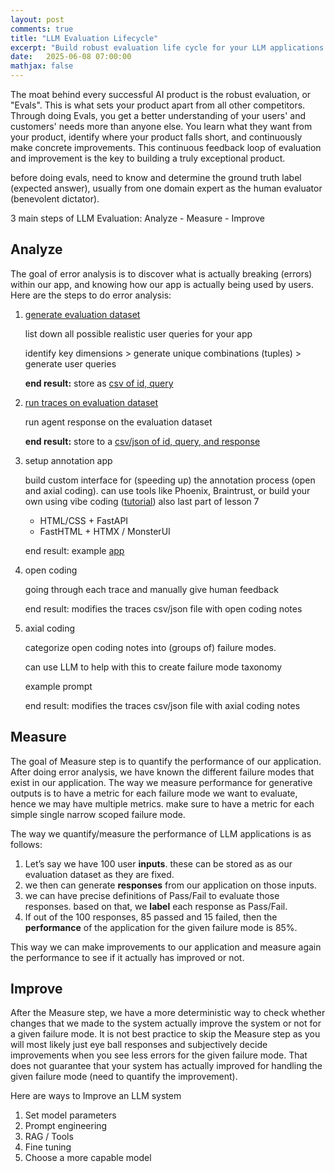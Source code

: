 ```yaml
---
layout: post
comments: true
title: "LLM Evaluation Lifecycle"
excerpt: "Build robust evaluation life cycle for your LLM applications."
date:   2025-06-08 07:00:00
mathjax: false
---
```


The moat behind every successful AI product is the robust evaluation, or "Evals". This is what sets your product apart from all other competitors. Through doing Evals, you get a better understanding of your users' and customers' needs more than anyone else. You learn what they want from your product, identify where your product falls short, and continuously make concrete improvements. This continuous feedback loop of evaluation and improvement is the key to building a truly exceptional product.

before doing evals, need to know and determine the ground truth label (expected answer), usually from one domain expert as the human evaluator (benevolent dictator).

3 main steps of LLM Evaluation: Analyze - Measure - Improve

## Analyze

The goal of error analysis is to discover what is actually breaking (errors) within our app, and knowing how our app is actually being used by users. Here are the steps to do error analysis:

1. [generate evaluation dataset](https://github.com/ai-evals-course/recipe-chatbot/blob/55445295232064ba857b7a174c913120b0cb36b4/homeworks/hw2/generate_synthetic_queries.py)
    
    list down all possible realistic user queries for your app
    
    identify key dimensions > generate unique combinations (tuples) > generate user queries
    
    **end result:** store as [csv of id, query](https://github.com/ai-evals-course/recipe-chatbot/blob/55445295232064ba857b7a174c913120b0cb36b4/homeworks/hw2/synthetic_queries_for_analysis.csv)
    
2. [run traces on evaluation dataset](https://github.com/ai-evals-course/recipe-chatbot/blob/55445295232064ba857b7a174c913120b0cb36b4/scripts/bulk_test.py)
    
    run agent response on the evaluation dataset
    
    **end result:** store to a [csv/json of id, query, and response](https://github.com/ai-evals-course/recipe-chatbot/blob/55445295232064ba857b7a174c913120b0cb36b4/homeworks/hw2/results_20250518_215844.csv)
    
3. setup annotation app
    
    build custom interface for (speeding up) the annotation process (open and axial coding). can use tools like Phoenix, Braintrust, or build your own using vibe coding ([tutorial](https://youtu.be/qH1dZ8JLLdU?si=8aejLH8ilEHi-qoN)) also last part of lesson 7
    
    - HTML/CSS + FastAPI
    - FastHTML + HTMX / MonsterUI
    
    end result: example [app](https://github.com/ai-evals-course/recipe-chatbot/blob/55445295232064ba857b7a174c913120b0cb36b4/annotation/annotation.py)
    
4. open coding
    
    going through each trace and manually give human feedback
    
    end result: modifies the traces csv/json file with open coding notes
    
5. axial coding
    
    categorize open coding notes into (groups of) failure modes. 
    
    can use LLM to help with this to create failure mode taxonomy
    
    example prompt
    
    end result: modifies the traces csv/json file with axial coding notes


## Measure

The goal of Measure step is to quantify the performance of our application. After doing error analysis, we have known the different failure modes that exist in our application. The way we measure performance for generative outputs is to have a metric for each failure mode we want to evaluate, hence we may have multiple metrics. make sure to have a metric for each simple single narrow scoped failure mode.

The way we quantify/measure the performance of LLM applications is as follows:

1. Let’s say we have 100 user **inputs**. these can be stored as as our evaluation dataset as they are fixed.
2. we then can generate **responses** from our application on those inputs. 
3. we can have precise definitions of Pass/Fail to evaluate those responses. based on that, we **label** each response as Pass/Fail.
4. If out of the 100 responses, 85 passed and 15 failed, then the **performance** of the application for the given failure mode is 85%. 

This way we can make improvements to our application and measure again the performance to see if it actually has improved or not.


## Improve

After the Measure step, we have a more deterministic way to check whether changes that we made to the system actually improve the system or not for a given failure mode. It is not best practice to skip the Measure step as you will most likely just eye ball responses and subjectively decide improvements when you see less errors for the given failure mode. That does not guarantee that your system has actually improved for handling the given failure mode (need to quantify the improvement).

Here are ways to Improve an LLM system

1. Set model parameters
2. Prompt engineering
3. RAG / Tools
4. Fine tuning
5. Choose a more capable model
